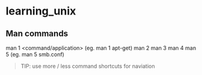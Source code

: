 # learning_unix

## Man commands
man 1 <command/application> (eg. man 1 apt-get)
man 2 <SystemCall>
man 3 <LibraryCall>
man 4 <Drivers> 
man 5 <Files> (eg. man 5 smb.conf)

> TIP: use more / less command shortcuts for naviation
